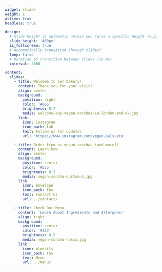 ```yaml
---
widget: slider
weight: 1
active: true
headless: true

design:
  # Slide height is automatic unless you force a specific height (e.g. '400px')
  slide_height: '400px'
  is_fullscreen: true
  # Automatically transition through slides?
  loop: false
  # Duration of transition between slides (in ms)
  interval: 2000

content:
  slides:
    - title: Welcome to our bakery! 
      content: Thank you for your visit! 
      align: center
      background:
        position: right
        color: '#666'
        brightness: 0.7
        media: welcome-buy-vegan-conchas-in-london-and-uk.jpg
      link:
        icon: instagram
        icon_pack: fab
        text: Follow us for updates
        url: 'https://www.instagram.com/vegan.palsusto'

    - title: Order from us vegan conchas (and more!)
      content: Learn how 
      align: center
      background:
        position: center
        color: '#555'
        brightness: 0.7
        media: vegan-concha-custom-2.jpg
      link:
        icon: envelope
        icon_pack: fas
        text: Contact Us
        url: ../contact/

    - title: Check Our Menu
      content: 'Learn About Ingredients and Allergens!'
      align: right
      background:
        position: center
        color: '#333'
        brightness: 0.5
        media: vegan-concha-rosca.jpg
      link:
        icon: utensils
        icon_pack: fas
        text: Menu 
        url: ../menu/
---
```

